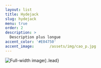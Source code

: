 ```yaml
---
layout: list
title: Hydejack
slug: hydejack
menu: true
order: 2
description: >
  Description plus longue
accent_color: '#E04750'
accent_image:       /assets/img/cao_p.jpg
---
```

![Full-width image](https://cdn.helloasso.com/img/photos/croppedimage-ebeb7c5f73484040a790bc8ef508d30a.png){:.lead}